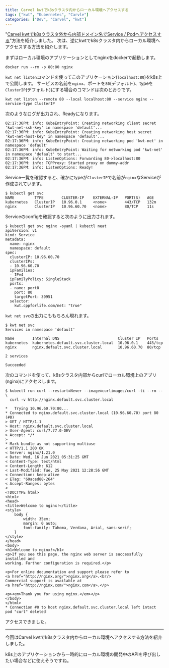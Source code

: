 ```yaml
---
title: Carvel kwtでk8sクラスタ内からローカル環境へアクセスする
tags: ["kwt", "Kubernetes", "Carvle"]
categories: ["Dev", "Carvel", "kwt"]
---
```


"[Carvel kwtでk8sクラスタ外から内部ドメイン名でService / Podへアクセスする](/entries/649)"方法を紹介しました。
次は、逆にkwtでk8sクラスタ内からローカル環境へアクセスする方法を紹介します。

まずはローカル環境のアプリケーションとしてnginxをdockerで起動します。

```
docker run --rm -p 80:80 nginx
```

`kwt net listen`コマンドを使ってこのアプリケーション(`localhost:80`)をk8s上で公開します。
サービスの名前を`nginx`、ポートを`80`(デフォルト)、typeを`ClusterIP`(デフォルト)にする場合のコマンドは次のとおりです。

```
kwt net listen --remote 80 --local localhost:80 --service nginx --service-type ClusterIP
```

次のようなログが出力され、Readyになります。

```
02:17:36PM: info: KubeEntryPoint: Creating networking client secret 'kwt-net-ssh-key' in namespace 'default'...
02:17:36PM: info: KubeEntryPoint: Creating networking host secret 'kwt-net-host-key' in namespace 'default'...
02:17:36PM: info: KubeEntryPoint: Creating networking pod 'kwt-net' in namespace 'default'
02:17:36PM: info: KubeEntryPoint: Waiting for networking pod 'kwt-net' in namespace 'default' to start...
02:17:36PM: info: ListenOptions: Forwarding 80->localhost:80
02:17:36PM: info: TCPProxy: Started proxy on dummy-addr
02:17:36PM: info: ListenOptions: Ready!
```

Service一覧を確認すると、確かにtypeが`ClusterIP`で名前が`nginx`なServiceが作成されています。

```
$ kubectl get svc
NAME         TYPE        CLUSTER-IP    EXTERNAL-IP   PORT(S)   AGE
kubernetes   ClusterIP   10.96.0.1     <none>        443/TCP   132m
nginx        ClusterIP   10.96.60.70   <none>        80/TCP    11s
```

Serviceのconfigを確認すると次のように出力されます。

```
$ kubectl get svc nginx -oyaml | kubectl neat 
apiVersion: v1
kind: Service
metadata:
  name: nginx
  namespace: default
spec:
  clusterIP: 10.96.60.70
  clusterIPs:
  - 10.96.60.70
  ipFamilies:
  - IPv4
  ipFamilyPolicy: SingleStack
  ports:
  - name: port0
    port: 80
    targetPort: 39951
  selector:
    kwt.cppforlife.com/net: "true"
```

`kwt net svc`の出力にももちろん現れます。

```
$ kwt net svc                                                                                               
Services in namespace 'default'

Name        Internal DNS                          Cluster IP   Ports  
kubernetes  kubernetes.default.svc.cluster.local  10.96.0.1    443/tcp  
nginx       nginx.default.svc.cluster.local       10.96.60.70  80/tcp  

2 services

Succeeded
```

次のコマンドを使って、k8sクラスタ内部からcurlでローカル環境上のアプリ(nginx)にアクセスします。

```
$ kubectl run curl --restart=Never --image=curlimages/curl -ti --rm -- \
  curl -v http://nginx.default.svc.cluster.local

*   Trying 10.96.60.70:80...
* Connected to nginx.default.svc.cluster.local (10.96.60.70) port 80 (#0)
> GET / HTTP/1.1
> Host: nginx.default.svc.cluster.local
> User-Agent: curl/7.77.0-DEV
> Accept: */*
> 
* Mark bundle as not supporting multiuse
< HTTP/1.1 200 OK
< Server: nginx/1.21.0
< Date: Wed, 16 Jun 2021 05:31:25 GMT
< Content-Type: text/html
< Content-Length: 612
< Last-Modified: Tue, 25 May 2021 12:28:56 GMT
< Connection: keep-alive
< ETag: "60aced88-264"
< Accept-Ranges: bytes
< 
<!DOCTYPE html>
<html>
<head>
<title>Welcome to nginx!</title>
<style>
    body {
        width: 35em;
        margin: 0 auto;
        font-family: Tahoma, Verdana, Arial, sans-serif;
    }
</style>
</head>
<body>
<h1>Welcome to nginx!</h1>
<p>If you see this page, the nginx web server is successfully installed and
working. Further configuration is required.</p>

<p>For online documentation and support please refer to
<a href="http://nginx.org/">nginx.org</a>.<br/>
Commercial support is available at
<a href="http://nginx.com/">nginx.com</a>.</p>

<p><em>Thank you for using nginx.</em></p>
</body>
</html>
* Connection #0 to host nginx.default.svc.cluster.local left intact
pod "curl" deleted
```

アクセスできました。

---

今回はCarvel kwtでk8sクラスタ内からローカル環境へアクセスする方法を紹介しました。

k8s上のアプリケーションから一時的にローカル環境の開発中のAPIを呼び出したい場合などに使えそうですね。